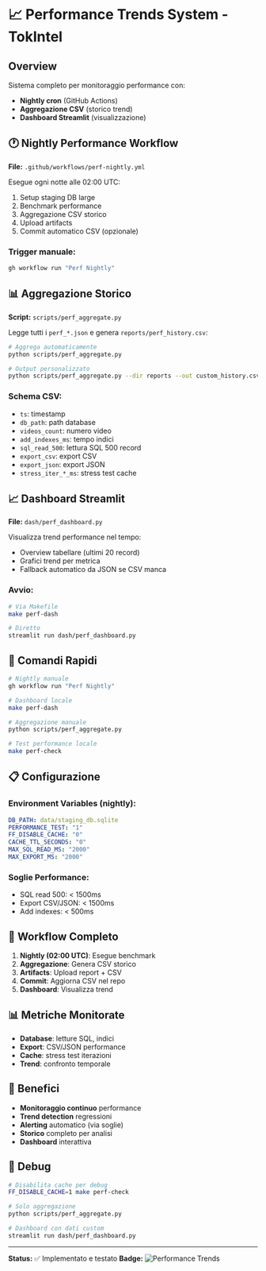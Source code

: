 # 📈 Performance Trends System - TokIntel

## Overview

Sistema completo per monitoraggio performance con:
- **Nightly cron** (GitHub Actions)
- **Aggregazione CSV** (storico trend)
- **Dashboard Streamlit** (visualizzazione)

## 🕐 Nightly Performance Workflow

**File:** `.github/workflows/perf-nightly.yml`

Esegue ogni notte alle 02:00 UTC:
1. Setup staging DB large
2. Benchmark performance
3. Aggregazione CSV storico
4. Upload artifacts
5. Commit automatico CSV (opzionale)

### Trigger manuale:
```bash
gh workflow run "Perf Nightly"
```

## 📊 Aggregazione Storico

**Script:** `scripts/perf_aggregate.py`

Legge tutti i `perf_*.json` e genera `reports/perf_history.csv`:

```bash
# Aggrega automaticamente
python scripts/perf_aggregate.py

# Output personalizzato
python scripts/perf_aggregate.py --dir reports --out custom_history.csv
```

### Schema CSV:
- `ts`: timestamp
- `db_path`: path database
- `videos_count`: numero video
- `add_indexes_ms`: tempo indici
- `sql_read_500`: lettura SQL 500 record
- `export_csv`: export CSV
- `export_json`: export JSON
- `stress_iter_*_ms`: stress test cache

## 📈 Dashboard Streamlit

**File:** `dash/perf_dashboard.py`

Visualizza trend performance nel tempo:
- Overview tabellare (ultimi 20 record)
- Grafici trend per metrica
- Fallback automatico da JSON se CSV manca

### Avvio:
```bash
# Via Makefile
make perf-dash

# Diretto
streamlit run dash/perf_dashboard.py
```

## 🧰 Comandi Rapidi

```bash
# Nightly manuale
gh workflow run "Perf Nightly"

# Dashboard locale
make perf-dash

# Aggregazione manuale
python scripts/perf_aggregate.py

# Test performance locale
make perf-check
```

## 📋 Configurazione

### Environment Variables (nightly):
```yaml
DB_PATH: data/staging_db.sqlite
PERFORMANCE_TEST: "1"
FF_DISABLE_CACHE: "0"
CACHE_TTL_SECONDS: "0"
MAX_SQL_READ_MS: "2000"
MAX_EXPORT_MS: "2000"
```

### Soglie Performance:
- SQL read 500: < 1500ms
- Export CSV/JSON: < 1500ms
- Add indexes: < 500ms

## 🔄 Workflow Completo

1. **Nightly (02:00 UTC)**: Esegue benchmark
2. **Aggregazione**: Genera CSV storico
3. **Artifacts**: Upload report + CSV
4. **Commit**: Aggiorna CSV nel repo
5. **Dashboard**: Visualizza trend

## 📊 Metriche Monitorate

- **Database**: letture SQL, indici
- **Export**: CSV/JSON performance
- **Cache**: stress test iterazioni
- **Trend**: confronto temporale

## 🎯 Benefici

- **Monitoraggio continuo** performance
- **Trend detection** regressioni
- **Alerting** automatico (via soglie)
- **Storico** completo per analisi
- **Dashboard** interattiva

## 🔧 Debug

```bash
# Disabilita cache per debug
FF_DISABLE_CACHE=1 make perf-check

# Solo aggregazione
python scripts/perf_aggregate.py

# Dashboard con dati custom
streamlit run dash/perf_dashboard.py
```

---

**Status:** ✅ Implementato e testato
**Badge:** ![Performance Trends](https://img.shields.io/badge/perf-trends-blue?style=flat&logo=chart-line)
